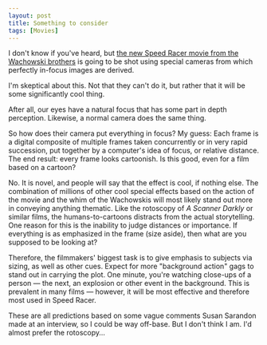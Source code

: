 ```yaml
---
layout: post
title: Something to consider 
tags: [Movies]
--- 
```


I don't know if you've heard, but [the new Speed Racer movie from the Wachowski brothers](http://speedracerthemovie.warnerbros.com/cmp/main.html) is going to be shot using special cameras from which perfectly in-focus images are derived.

I'm skeptical about this. Not that they can't do it, but rather that it will be some significantly cool thing.

After all, our eyes have a natural focus that has some part in depth perception. Likewise, a normal camera does the same thing.

So how does their camera put everything in focus? My guess: Each frame is a digital composite of multiple frames taken concurrently or in very rapid succession, put together by a computer's idea of focus, or relative distance. The end result: every frame looks cartoonish. Is this good, even for a film based on a cartoon?

No. It is novel, and people will say that the effect is cool, if nothing else. The combination of millions of other cool special effects based on the action of the movie and the whim of the Wachowskis will most likely stand out more in conveying anything thematic. Like the rotoscopy of _A Scanner Darkly_ or similar films, the humans-to-cartoons distracts from the actual storytelling. One reason for this is the inability to judge distances or importance. If everything is as emphasized in the frame (size aside), then what are you supposed to be looking at?

Therefore, the filmmakers' biggest task is to give emphasis to subjects via sizing, as well as other cues. Expect for more "background action" gags to stand out in carrying the plot. One minute, you're watching close-ups of a person — the next, an explosion or other event in the background. This is prevalent in many films — however, it will be most effective and therefore most used in Speed Racer.

These are all predictions based on some vague comments Susan Sarandon made at an interview, so I could be way off-base. But I don't think I am. I'd almost prefer the rotoscopy…